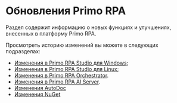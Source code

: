 # Обновления Primo RPA
Раздел содержит информацию о новых функциях и улучшениях, внесенных в платформу Primo RPA.

Просмотреть историю изменений вы можете в следующих подразделах:
* [Изменения в Primo RPA Studio для Windows](https://docs.primo-rpa.ru/primo-rpa/release-notes/studio);
* [Изменения в Primo RPA Studio для Linux](https://docs.primo-rpa.ru/primo-rpa/release-notes/studio-linux);
* [Изменения в Primo RPA Orchestrator](https://docs.primo-rpa.ru/primo-rpa/release-notes/orch).
* [Изменения в Primo RPA AI Server](https://docs.primo-rpa.ru/primo-rpa/release-notes/ai-server).
* [Изменения AutoDoc ](https://docs.primo-rpa.ru/primo-rpa/release-notes/autodoc)
* [Изменения NuGet](https://docs.primo-rpa.ru/primo-rpa/release-notes/packages)
